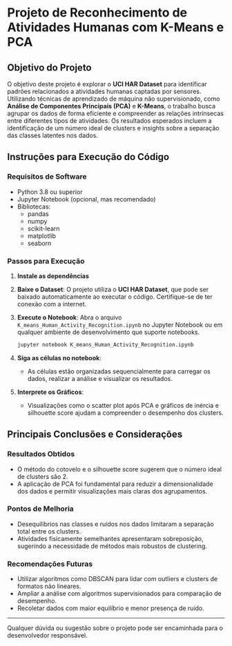 
# Projeto de Reconhecimento de Atividades Humanas com K-Means e PCA

## Objetivo do Projeto
O objetivo deste projeto é explorar o **UCI HAR Dataset** para identificar padrões relacionados a atividades humanas captadas por sensores. Utilizando técnicas de aprendizado de máquina não supervisionado, como **Análise de Componentes Principais (PCA)** e **K-Means**, o trabalho busca agrupar os dados de forma eficiente e compreender as relações intrínsecas entre diferentes tipos de atividades. Os resultados esperados incluem a identificação de um número ideal de clusters e insights sobre a separação das classes latentes nos dados.

## Instruções para Execução do Código

### Requisitos de Software
- Python 3.8 ou superior
- Jupyter Notebook (opcional, mas recomendado)
- Bibliotecas:
  - pandas
  - numpy
  - scikit-learn
  - matplotlib
  - seaborn

### Passos para Execução
1. **Instale as dependências**

2. **Baixe o Dataset**:
   O projeto utiliza o **UCI HAR Dataset**, que pode ser baixado automaticamente ao executar o código. Certifique-se de ter conexão com a internet.

3. **Execute o Notebook**:
   Abra o arquivo `K_means_Human_Activity_Recognition.ipynb` no Jupyter Notebook ou em qualquer ambiente de desenvolvimento que suporte notebooks.
   ```bash
   jupyter notebook K_means_Human_Activity_Recognition.ipynb
   ```

4. **Siga as células no notebook**:
   - As células estão organizadas sequencialmente para carregar os dados, realizar a análise e visualizar os resultados.

5. **Interprete os Gráficos**:
   - Visualizações como o scatter plot após PCA e gráficos de inércia e silhouette score ajudam a compreender o desempenho dos clusters.

## Principais Conclusões e Considerações

### Resultados Obtidos
- O método do cotovelo e o silhouette score sugerem que o número ideal de clusters são 2.
- A aplicação de PCA foi fundamental para reduzir a dimensionalidade dos dados e permitir visualizações mais claras dos agrupamentos.

### Pontos de Melhoria
- Desequilíbrios nas classes e ruídos nos dados limitaram a separação total entre os clusters.
- Atividades fisicamente semelhantes apresentaram sobreposição, sugerindo a necessidade de métodos mais robustos de clustering.

### Recomendações Futuras
- Utilizar algoritmos como DBSCAN para lidar com outliers e clusters de formatos não lineares.
- Ampliar a análise com algoritmos supervisionados para comparação de desempenho.
- Recoletar dados com maior equilíbrio e menor presença de ruído.

---

Qualquer dúvida ou sugestão sobre o projeto pode ser encaminhada para o desenvolvedor responsável.
